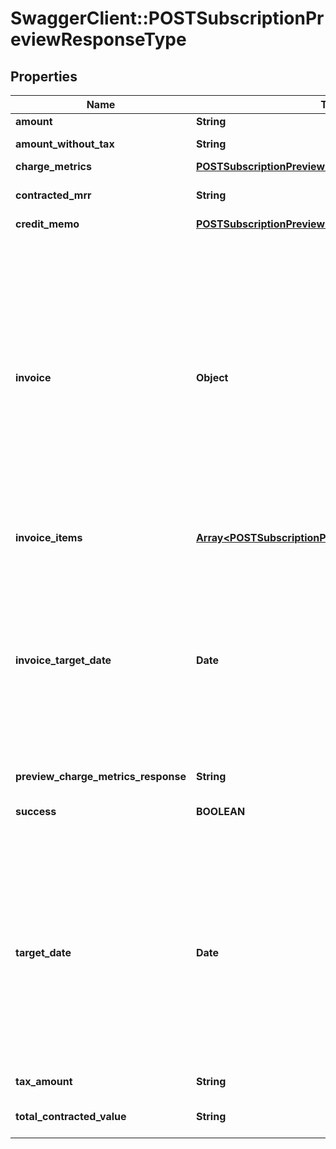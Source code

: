 # SwaggerClient::POSTSubscriptionPreviewResponseType

## Properties
Name | Type | Description | Notes
------------ | ------------- | ------------- | -------------
**amount** | **String** | Invoice amount.  | [optional] 
**amount_without_tax** | **String** | Invoice amount minus tax.  | [optional] 
**charge_metrics** | [**POSTSubscriptionPreviewResponseTypeChargeMetrics**](POSTSubscriptionPreviewResponseTypeChargeMetrics.md) |  | [optional] 
**contracted_mrr** | **String** | Monthly recurring revenue of the subscription.  | [optional] 
**credit_memo** | [**POSTSubscriptionPreviewResponseTypeCreditMemo**](POSTSubscriptionPreviewResponseTypeCreditMemo.md) |  | [optional] 
**invoice** | **Object** | Container for invoices.    **Note:** This field is only available if you set the Zuora REST API minor version to 207.0 or later in the request header. Also, the response structure is changed and the following invoice related response fields are moved to this **invoice** container:       * amount    * amountWithoutTax    * taxAmount    * invoiceItems    * targetDate    * chargeMetrics      | [optional] 
**invoice_items** | [**Array&lt;POSTSubscriptionPreviewInvoiceItemsType&gt;**](POSTSubscriptionPreviewInvoiceItemsType.md) | Container for invoice items.  | [optional] 
**invoice_target_date** | **Date** | Date through which charges are calculated on the invoice, as yyyy-mm-dd.  **Note:** This field is only available if you do not specify the Zuora REST API minor version or specify the minor version to 186.0, 187.0, 188.0, 189.0, and 196.0. See [Zuora REST API Versions](https://www.zuora.com/developer/api-reference/#section/API-Versions) for more information.  | [optional] 
**preview_charge_metrics_response** | **String** |  | [optional] 
**success** | **BOOLEAN** | Returns &#x60;true&#x60; if the request was processed successfully.  | [optional] 
**target_date** | **Date** | Date through which to calculate charges if an invoice is generated, as yyyy-mm-dd. Default is current date.  **Note:** This field is only available if you set the Zuora REST API minor version to 207.0 or later in the request header. See [Zuora REST API Versions](https://www.zuora.com/developer/api-reference/#section/API-Versions) for more information.  | [optional] 
**tax_amount** | **String** | Tax amount on the invoice.  | [optional] 
**total_contracted_value** | **String** | Total contracted value of the subscription.  | [optional] 


